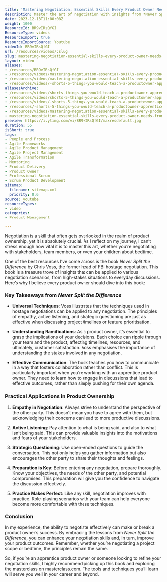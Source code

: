 ```yaml
---
title: 'Mastering Negotiation: Essential Skills Every Product Owner Needs from *Never Split the Difference*'
description: Master the art of negotiation with insights from *Never Split the Difference*. Discover essential skills for product owners to enhance collaboration and outcomes!
date: 2023-12-13T11:00:08Z
weight: 1000
ResourceId: BR9vIRsQfGI
ResourceType: videos
ResourceImport: true
ResourceImportSource: Youtube
videoId: BR9vIRsQfGI
url: /resources/videos/:slug
slug: mastering-negotiation-essential-skills-every-product-owner-needs-from-never-split-the-difference-BR9vIRsQfGI
layout: video
aliases:
- /resources/BR9vIRsQfGI
- /resources/videos/mastering-negotiation-essential-skills-every-product-owner-needs-from-never-split-the-difference-BR9vIRsQfGI
- /resources/videos/mastering-negotiation-essential-skills-every-product-owner-needs-from-never-split-the-difference
- /resources/videos/-shorts-5-things-you-would-teach-a-productowner-apprentice-part-1
aliasesArchive:
- /resources/videos/shorts-things-you-would-teach-a-productowner-apprentice-part-
- /resources/videos/shorts-5-things-you-would-teach-a-productowner-apprentice-part-1
- /resources/videos/-shorts-5-things-you-would-teach-a-productowner-apprentice-part-1
- /resources/-shorts-5-things-you-would-teach-a-productowner-apprentice-part-1
- /resources/videos/mastering-negotiation-essential-skills-every-product-owner-needs-from-never-split-the-difference
- mastering-negotiation-essential-skills-every-product-owner-needs-from-never-split-the-difference-BR9vIRsQfGI
preview: https://i.ytimg.com/vi/BR9vIRsQfGI/maxresdefault.jpg
duration: 55
isShort: true
tags:
- People and Process
- Agile Frameworks
- Agile Product Management
- Agile Project Management
- Agile Transformation
- Mentoring
- Product Delivery
- Product Owner
- Professional Scrum
- Scrum Product Development
sitemap:
  filename: sitemap.xml
  priority: 0.6
source: youtube
resourceTypes:
- video
categories:
- Product Management

---
```

Negotiation is a skill that often gets overlooked in the realm of product ownership, yet it is absolutely crucial. As I reflect on my journey, I can’t stress enough how vital it is to master this art, whether you’re negotiating with stakeholders, team members, or even your children about bedtime. 

One of the best resources I’ve come across is the book *Never Split the Difference* by Chris Voss, the former head of FBI hostage negotiation. This book is a treasure trove of insights that can be applied to various negotiation scenarios, from high-stakes situations to everyday discussions. Here’s why I believe every product owner should dive into this book:

### Key Takeaways from *Never Split the Difference*

- **Universal Techniques**: Voss illustrates that the techniques used in hostage negotiations can be applied to any negotiation. The principles of empathy, active listening, and strategic questioning are just as effective when discussing project timelines or feature prioritisation.

- **Understanding Ramifications**: As a product owner, it’s essential to grasp the implications of your decisions. Each choice can ripple through your team and the product, affecting timelines, resources, and ultimately, customer satisfaction. Voss emphasises the importance of understanding the stakes involved in any negotiation.

- **Effective Communication**: The book teaches you how to communicate in a way that fosters collaboration rather than conflict. This is particularly important when you’re working with an apprentice product owner. They need to learn how to engage in discussions that lead to effective outcomes, rather than simply pushing for their own agenda.

### Practical Applications in Product Ownership

1. **Empathy in Negotiation**: Always strive to understand the perspective of the other party. This doesn’t mean you have to agree with them, but acknowledging their concerns can lead to more productive discussions.

2. **Active Listening**: Pay attention to what is being said, and also to what isn’t being said. This can provide valuable insights into the motivations and fears of your stakeholders.

3. **Strategic Questioning**: Use open-ended questions to guide the conversation. This not only helps you gather information but also encourages the other party to share their thoughts and feelings.

4. **Preparation is Key**: Before entering any negotiation, prepare thoroughly. Know your objectives, the needs of the other party, and potential compromises. This preparation will give you the confidence to navigate the discussion effectively.

5. **Practice Makes Perfect**: Like any skill, negotiation improves with practice. Role-playing scenarios with your team can help everyone become more comfortable with these techniques.

### Conclusion

In my experience, the ability to negotiate effectively can make or break a product owner’s success. By embracing the lessons from *Never Split the Difference*, you can enhance your negotiation skills and, in turn, improve your product outcomes. Remember, whether you’re negotiating a project scope or bedtime, the principles remain the same. 

So, if you’re an apprentice product owner or someone looking to refine your negotiation skills, I highly recommend picking up this book and exploring the masterclass on masterclass.com. The tools and techniques you’ll learn will serve you well in your career and beyond.
